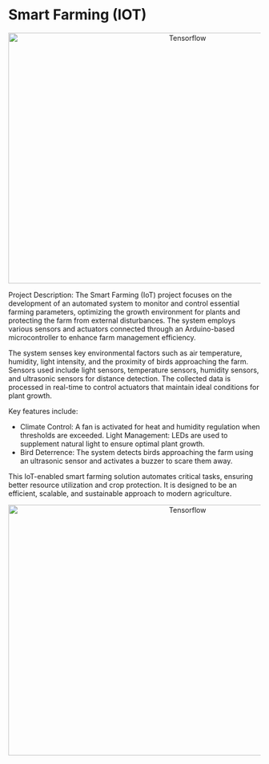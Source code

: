# Smart Farming (IOT)
<a align="center"><img src="./Figs/Lights_OFF.jpg" alt="Tensorflow" width="700" height="500"/></a>

Project Description: The Smart Farming (IoT) project focuses on the development of an automated system to monitor and control essential farming parameters, optimizing the growth environment for plants and protecting the farm from external disturbances. The system employs various sensors and actuators connected through an Arduino-based microcontroller to enhance farm management efficiency.

The system senses key environmental factors such as air temperature, humidity, light intensity, and the proximity of birds approaching the farm. Sensors used include light sensors, temperature sensors, humidity sensors, and ultrasonic sensors for distance detection. The collected data is processed in real-time to control actuators that maintain ideal conditions for plant growth.

Key features include:

- Climate Control: A fan is activated for heat and humidity regulation when thresholds are exceeded.
Light Management: LEDs are used to supplement natural light to ensure optimal plant growth.
- Bird Deterrence: The system detects birds approaching the farm using an ultrasonic sensor and activates a buzzer to scare them away.

This IoT-enabled smart farming solution automates critical tasks, ensuring better resource utilization and crop protection. It is designed to be an efficient, scalable, and sustainable approach to modern agriculture.


<a align="center"><img src="./Figs/Lights_ON.jpg" alt="Tensorflow" width="700" height="500"/></a>


